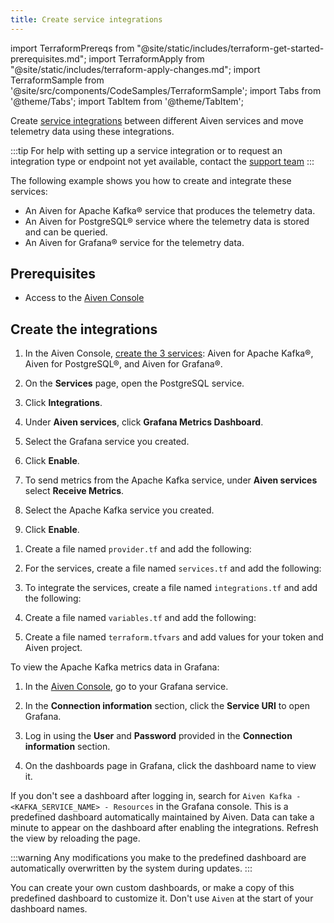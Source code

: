 ```yaml
---
title: Create service integrations
---
```


import TerraformPrereqs from "@site/static/includes/terraform-get-started-prerequisites.md";
import TerraformApply from "@site/static/includes/terraform-apply-changes.md";
import TerraformSample from '@site/src/components/CodeSamples/TerraformSample';
import Tabs from '@theme/Tabs';
import TabItem from '@theme/TabItem';

Create [service integrations](/docs/platform/concepts/service-integration) between different Aiven services and move telemetry data using these integrations.

:::tip
For help with setting up a service integration or to request an integration type or
endpoint not yet available, contact the [support team](mailto:support@aiven.io)
:::

The following example shows you how to create and integrate these services:

-   An Aiven for Apache Kafka® service that produces the telemetry data.
-   An Aiven for PostgreSQL® service where the telemetry data is stored and can be queried.
-   An Aiven for Grafana® service for the telemetry data.

## Prerequisites

<Tabs groupId="group1">
<TabItem value="console" label="Console" default>

- Access to the [Aiven Console](https://console.aiven.io)

</TabItem>
<TabItem value="terraform" label="Terraform">

<TerraformPrereqs />

</TabItem>
</Tabs>

## Create the integrations

<Tabs groupId="group1">
<TabItem value="console" label="Console" default>

1.  In the Aiven Console,
    [create the 3 services](create_new_service): Aiven for Apache Kafka®, Aiven for
    PostgreSQL®, and Aiven for Grafana®.

1.  On the **Services** page, open the PostgreSQL service.

1.  Click **Integrations**.

1.  Under **Aiven services**, click **Grafana Metrics Dashboard**.

1.  Select the Grafana service you created.

1.  Click **Enable**.

1.  To send metrics from the Apache Kafka service, under **Aiven services**
    select **Receive Metrics**.

1.  Select the Apache Kafka service you created.

1.  Click **Enable**.

</TabItem>
<TabItem value="terraform" label="Terraform">

1. Create a file named `provider.tf` and add the following:

    <TerraformSample filename='integrations/kafka_pg_grafana/provider.tf' />

1. For the services, create a file named `services.tf` and add the following:

    <TerraformSample filename='integrations/kafka_pg_grafana/services.tf' />

1. To integrate the services, create a file named `integrations.tf` and add
   the following:

    <TerraformSample filename='integrations/kafka_pg_grafana/integrations.tf' />

1. Create a file named `variables.tf` and add the following:

    <TerraformSample filename='integrations/kafka_pg_grafana/variables.tf' />

1. Create a file named `terraform.tfvars` and add values for your token and Aiven project.

<TerraformApply />

</TabItem>
</Tabs>

To view the Apache Kafka metrics data in Grafana:

1.  In the [Aiven Console](https://console.aiven.io/), go to your Grafana service.

1.  In the **Connection information** section, click the **Service URI** to open Grafana.

1.  Log in using the **User** and **Password** provided in the **Connection information**
    section.

1.  On the dashboards page in Grafana, click the dashboard name to view it.

If you don't see a dashboard after logging in, search for
`Aiven Kafka - <KAFKA_SERVICE_NAME> - Resources` in the Grafana console.
This is a predefined dashboard automatically maintained by Aiven. Data can take a minute
to appear on the dashboard after enabling the integrations. Refresh the view by reloading
the page.

:::warning
Any modifications you make to the predefined dashboard are automatically
overwritten by the system during updates.
:::

You can create your own custom dashboards, or make a copy of this predefined dashboard
to customize it. Don't use `Aiven` at the start of your dashboard names.
